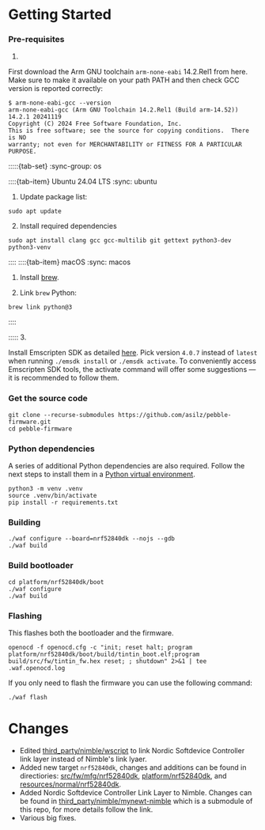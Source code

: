 # Getting Started

### Pre-requisites

1.

First download the Arm GNU toolchain `arm-none-eabi` 14.2.Rel1 from here. Make sure to make it available on your path PATH and then check GCC version is reported correctly:

```
$ arm-none-eabi-gcc --version
arm-none-eabi-gcc (Arm GNU Toolchain 14.2.Rel1 (Build arm-14.52)) 14.2.1 20241119
Copyright (C) 2024 Free Software Foundation, Inc.
This is free software; see the source for copying conditions.  There is NO
warranty; not even for MERCHANTABILITY or FITNESS FOR A PARTICULAR PURPOSE.
```

:::::{tab-set}
:sync-group: os

::::{tab-item} Ubuntu 24.04 LTS
:sync: ubuntu

1. Update package list:

```shell
sudo apt update
```

2. Install required dependencies

```shell
sudo apt install clang gcc gcc-multilib git gettext python3-dev python3-venv
```

::::
::::{tab-item} macOS
:sync: macos

1. Install [brew](https://brew.sh/).

2. Link `brew` Python:

```shell
brew link python@3
```

::::

:::::
3.

Install Emscripten SDK as detailed [here](https://emscripten.org/docs/getting_started/downloads.html). Pick version `4.0.7` instead of `latest` when running `./emsdk install` or `./emsdk activate`. To conveniently access Emscripten SDK tools, the activate command will offer some suggestions — it is recommended to follow them.


### Get the source code

```
git clone --recurse-submodules https://github.com/asilz/pebble-firmware.git
cd pebble-firmware
```

### Python dependencies
A series of additional Python dependencies are also required. Follow the next steps to install them in a [Python virtual environment](https://docs.python.org/3/library/venv.html).
```
python3 -m venv .venv
source .venv/bin/activate
pip install -r requirements.txt
```

### Building

```
./waf configure --board=nrf52840dk --nojs --gdb
./waf build
```
### Build bootloader
```
cd platform/nrf52840dk/boot
./waf configure
./waf build
```

### Flashing
This flashes both the bootloader and the firmware.
```
openocd -f openocd.cfg -c "init; reset halt; program platform/nrf52840dk/boot/build/tintin_boot.elf;program build/src/fw/tintin_fw.hex reset; ; shutdown" 2>&1 | tee .waf.openocd.log
```
If you only need to flash the firmware you can use the following command:
```
./waf flash
```
# Changes
- Edited [third_party/nimble/wscript](third_party/nimble/wscript) to link Nordic Softdevice Controller link layer instead of Nimble's link lyaer.
- Added new target `nrf52840dk`, changes and additions can be found in directiories: [src/fw/mfg/nrf52840dk](src/fw/mfg/nrf52840dk), [platform/nrf52840dk](platform/nrf52840dk), and  [resources/normal/nrf52840dk](resources/normal/nrf52840dk).
- Added Nordic Softdevice Controller Link Layer to Nimble. Changes can be found in [third_party/nimble/mynewt-nimble](https://github.com/asilz/mynewt-nimble/tree/0c47225d0fcf2bf410c84c64a8934aa4bff6d2e5) which is a submodule of this repo, for more details follow the link.
- Various big fixes.
